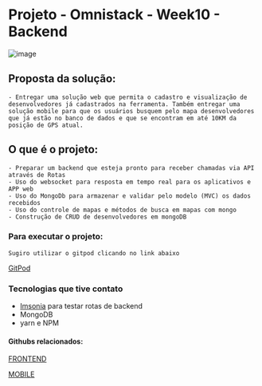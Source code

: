 # Projeto - Omnistack - Week10 - Backend
![image](https://user-images.githubusercontent.com/19207320/75401023-ab1d5900-58df-11ea-8cc4-bb3771d380b1.png)

## Proposta da solução: 
    - Entregar uma solução web que permita o cadastro e visualização de desenvolvedores já cadastrados na ferramenta. Também entregar uma solução mobile para que os usuários busquem pelo mapa desenvolvedores que já estão no banco de dados e que se encontram em até 10KM da posição de GPS atual.

## O que é o projeto:  
    - Preparar um backend que esteja pronto para receber chamadas via API através de Rotas
    - Uso do websocket para resposta em tempo real para os aplicativos e APP web 
    - Uso do MongoDb para armazenar e validar pelo modelo (MVC) os dados recebidos 
    - Uso do controle de mapas e métodos de busca em mapas com mongo 
    - Construção de CRUD de desenvolvedores em mongoDB


### Para executar o projeto: 
    Sugiro utilizar o gitpod clicando no link abaixo
    
[GitPod](https://gitpod.io/#https://github.com/brunotdantas/Week10-omnistack-backend/)

### Tecnologias que tive contato 
- [Imsonia](https://insomnia.rest/) para testar rotas de backend
- MongoDB
- yarn e NPM

#### Githubs relacionados: 
[FRONTEND](https://github.com/brunotdantas/Week10-omnistack-frontend)

[MOBILE](https://github.com/brunotdantas/Week10-omnistack-mobile/)


